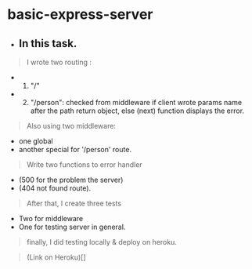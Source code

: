 # basic-express-server

* ## In this task.
 >I wrote two routing :
  -  1) "/" 
 - 2) "/person": checked from middleware if client wrote params name after the path return object, else (next) function displays the error.

> Also using two middleware:
* one global 
* another special for '/person' route.

> Write two functions to error handler
 * (500 for the problem the server) 
 * (404 not found route).

> After that, I create three tests
 + Two for middleware 
 + One for testing server in general.

>finally, I did testing locally & deploy on heroku. 

> (Link on Heroku)[]